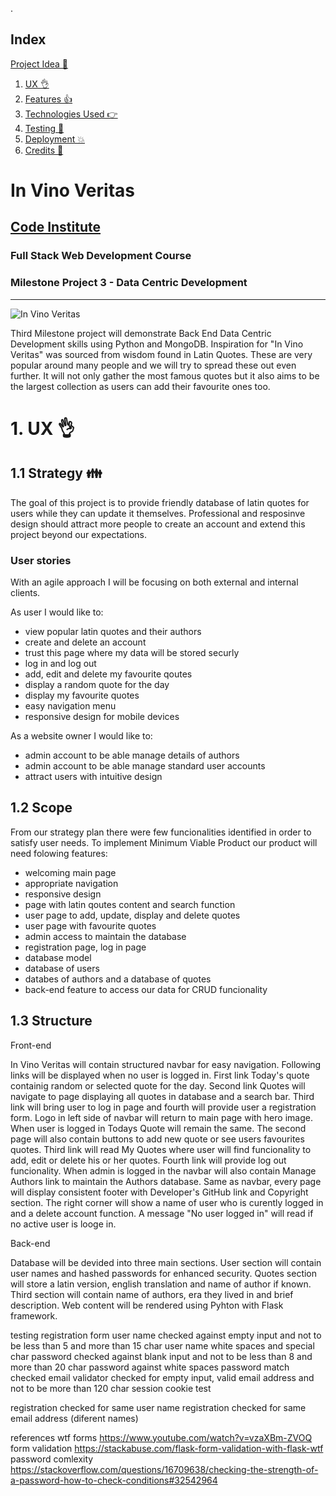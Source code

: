 .<span id="index"></span>
## Index
 <a href="#project">Project Idea 💁</a>
1. <a href="#ux">UX 👌</a>
1. <a href="#features">Features 👍</a>
1. <a href="#technologies">Technologies Used 👉</a>
1. <a href="#testing">Testing 🔧</a>
1. <a href="#deployment">Deployment 💥</a>
1. <a href="#credits">Credits 👋</a>



<span id="project"></span>
# In Vino Veritas
## [Code Institute](https://codeinstitute.net)
### Full Stack Web Development Course
### Milestone Project 3 - Data Centric Development
--------------------------------------
![In Vino Veritas](img/Capture.JPG "In Vino Veritas")

Third Milestone project will demonstrate Back End Data Centric Development skills using Python and MongoDB.
Inspiration for "In Vino Veritas" was sourced from wisdom found in Latin Quotes. These are very popular around many people and we will try to spread these out even further. It will not only gather the most famous quotes but it also aims to be the largest collection as users can add their favourite ones too. 


<span id="ux"></span>
# 1. UX 👌
## 1.1 Strategy 👪

The goal of this project is to provide friendly database of latin quotes for users while they can update it themselves. Professional and resposinve design should attract more people to create an account and extend this project beyond our expectations. 

### User stories

With an agile approach I will be focusing on both external and internal clients.

As user I would like to:

- view popular latin quotes and their authors
- create and delete an account
- trust this page where my data will be stored securly
- log in and log out
- add, edit and delete my favourite qoutes
- display a random quote for the day
- display my favourite quotes
- easy navigation menu
- responsive design for mobile devices

As a website owner I would like to:

 - admin account to be able manage details of authors
 - admin account to be able manage standard user accounts
 - attract users with intuitive design


## 1.2 Scope 

From our strategy plan there were few funcionalities identified in order to satisfy user needs. To implement Minimum Viable Product our product will need folowing features:

- welcoming main page
- appropriate navigation
- responsive design
- page with latin qoutes content and search function
- user page to add, update, display and delete quotes
- user page with favourite quotes
- admin access to maintain the database
- registration page, log in page
- database model
- database of users
- databes of authors and a database of quotes
- back-end feature to access our data for CRUD funcionality

## 1.3 Structure

Front-end

In Vino Veritas will contain structured navbar for easy navigation. Following links will be displayed when no user is logged in. First link Today's quote containig random or selected quote for the day. Second link Quotes will navigate to page displaying all quotes in database and a search bar. Third link will bring user to log in page and fourth will provide user a registration form. Logo in left side of navbar will return to main page with hero image.
When user is logged in Todays Quote will remain the same. The second page will also contain buttons to add new quote or see users favourites quotes. Third link will read My Quotes where user will find funcionality to add, edit or delete his or her quotes. Fourth link will provide log out funcionality.
When admin is logged in the navbar will also contain Manage Authors link to maintain the Authors database.
Same as navbar, every page will display consistent footer with Developer's GitHub link and Copyright section. The right corner will show a name of user who is curently logged in and a delete account function. A message "No user logged in" will read if no active user is looge in.

Back-end

Database will be devided into three main sections. User section will contain user names and hashed  passwords for enhanced security. Quotes section will store a latin version, english translation and name of author if known.  Third section will contain name of authors, era they lived in and brief description.
Web content will be rendered using Pyhton with Flask framework.


testing
registration form
user name checked against empty input and not to be less than 5 and more than 15 char
user name white spaces and special char
password checked against blank input and not to be less than 8 and more than 20 char
password against white spaces
password match checked
email validator checked for empty input, valid email address and not to be more than 120 char
session cookie test

registration checked for same user name
registration checked for same email address (diferent names)


references
wtf forms https://www.youtube.com/watch?v=vzaXBm-ZVOQ
form validation https://stackabuse.com/flask-form-validation-with-flask-wtf
password comlexity https://stackoverflow.com/questions/16709638/checking-the-strength-of-a-password-how-to-check-conditions#32542964